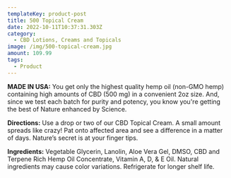 ```yaml
---
templateKey: product-post
title: 500 Topical Cream
date: 2022-10-11T10:37:31.303Z
category:
  - CBD Lotions, Creams and Topicals
image: /img/500-topical-cream.jpg
amount: 109.99
tags:
  - Product
---
```


**MADE IN USA:** You get only the highest quality hemp oil (non-GMO hemp) containing high amounts of CBD (500 mg) in a convenient 2oz size. And, since we test each batch for purity and potency, you know you're getting the best of Nature enhanced by Science.

**Directions:** Use a drop or two of our CBD Topical Cream. A small amount spreads like crazy! Pat onto affected area and see a difference in a matter of days. Nature’s secret is at your finger tips.

**Ingredients:** Vegetable Glycerin, Lanolin, Aloe Vera Gel, DMSO, CBD and Terpene Rich Hemp Oil Concentrate, Vitamin A, D, & E Oil. Natural ingredients may cause color variations. Refrigerate for longer shelf life.
